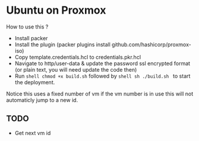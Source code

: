 # Ubuntu on Proxmox
How to use this ? 
- Install packer
- Install the plugin (packer plugins install github.com/hashicorp/proxmox-iso)
- Copy template.credentials.hcl to credentials.pkr.hcl
- Navigate to http/user-data & update the password ssl encrypted format (or plain text, you will need update the code then)
- Run ```shell chmod +x build.sh``` followed by ```shell sh ./build.sh ``` to start the deployment.

Notice this uses a fixed number of vm if the vm number is in use this will not automaticly jump to a new id.

## TODO
- Get next vm id